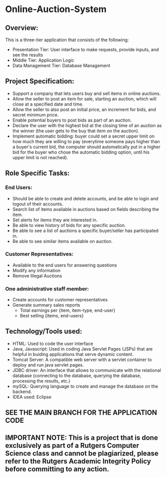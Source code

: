 # Online-Auction-System

## Overview:
This is a three-tier application that consists of the following:
- Presentation Tier: User interface to make requests, provide inputs, and see the results
- Middle Tier: Application Logic
- Data Management Tier: Database Management

## Project Specification:
- Support a company that lets users buy and sell items in online auctions.
- Allow the seller to post an item for sale, starting an auction, which will close at a specified date and time.
- Allow the seller to also post an initial price, an increment for bids, and secret minimum price.
- Enable potential buyers to post bids as part of an auction.
- Declare the user with the highest bid at the closing time of an auction as the winner (the user gets to the buy that item on the auction).
- Implement automatic bidding: buyer could set a secret upper limit on how much they are willing to pay (everytime someone pays higher than a buyer's current bid, the computer should automatically put in a higher bid for the buyer who chose the automatic bidding option, until his upper limit is not reached).

## Role Specific Tasks:
  ### End Users:
  - Should be able to create and delete accounts, and be able to login and logout of their accounts.
  - Search list of items available in auctions based on fields describing the item.
  - Set alerts for items they are interested in.
  - Be able to view history of bids for any specific auction.
  - Be able to see a list of auctions a specific buyer/seller has participated in.
  - Be able to see similar items available on auction.
  ### Customer Representatives:
  - Available to the end users for answering questions
  - Modify any information
  - Remove Illegal Auctions
  ### One administrative staff member:
  - Create accounts for customer representatives
  - Generate summary sales reports
    - Total earnings per {item, item-type, end-user}
    - Best selling {items, end-users}
  
## Technology/Tools used:
- HTML: Used to code the user interface
- Java, Javascript: Used in coding Java Servlet Pages (JSPs) that are helpful in buiding applications that serve dynamic content.
- Tomcat Server: A compatible web server with a servlet container to deploy and run java servlet pages.
- JDBC driver: An interface that allows to communicate with the relational database (connecting to the database, querying the database, processing the results, etc.)
- mySQL: Querying language to create and manage the database on the backend.
- IDEA used: Eclipse

## SEE THE MAIN BRANCH FOR THE APPLICATION CODE
## IMPORTANT NOTE: This is a project that is done exclusively as part of a Rutgers Computer Science class and cannot be plagiarized, please refer to the Rutgers Academic Integrity Policy before committing to any action.

  

